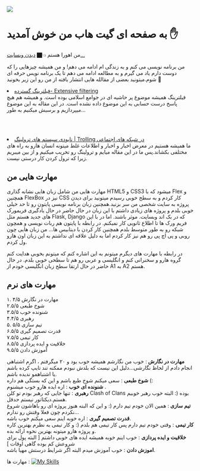 <img src="https://raw.githubusercontent.com/gist/patevs/b007a0e98fb216438d4cbf559fac4166/raw/88f20c9d749d756be63f22b09f3c4ac570bc5101/programming.gif">
<h1>به صفحه ای گیت هاب من خوش آمدید ✋ </h1>
من اهورا هستم 👈🏿 <a href="https://ahsiber.github.io/AhSiber/">دیدن وبسایت...</a>

من برنامه نویسی می کنم و به زندگی ام ادامه می دهم! و من همیشه چیزهایی را که دوست دارم یاد می گیرم و به مطالعه ادامه می دهم تا یک برنامه نویس حرفه ای شوم.میتونید بعضی از مقالله هایی انتشار یافته  از من رو این زیر بخونید 🔽 

<li>
  <a href="https://vrgl.ir/7LZs3">
فیلترینگ گسترده- Extensive filtering
 </a>
    </li>
 فیلترینگ همیشه موضوع پر حاشیه ای در جوامع اسلامی بوده است. و همیشه هم هیچ پاسخ درست حسابی به این موضوع داده نشده است. در 
 این مقاله به این موضوع میپردازیم و برسیش میکنیم به طور...
 
<br><br>
<li>
  <a href="https://vrgl.ir/ikp9G">
نابودی سیستم های ترولینگ | Trolling در شبکه های اجتماعی
  </a>
  </li>
ما همیشه هستیم در معرض اخبار و اخبار و اطلاعات غلط میتونه انسان هارو به راه های مختلفی بکشاند.پس ما در این مقاله میایم و ترولینگ رو تخریب میکنیم و از بین میبریم زیرا که ترول کردن کار درستی نیست.

## مهارت هایی من 
مهارت هایی من شامل زبان هایی نشانه گذاری HTML5 و CSS3 میشود که با Flex و همچنین FlexBox نیز در CSS کار کردم و به سطح خوبی رسیدم میتونید برای دیدن پروژه به سایت شخصی من سر بزنید.همچنین زبان برنامه نویسی پایتون رو تا حد خیلی خوبی بلدم و پروژه های زیادی داشتم با این زبان در حال حاضر در حال یادگیری فریمورک های جدید هستم مثل Flask, Django که در بک اند وبسایت. موثر باشند. اما در با این فریم ورک ها تا اطلاع ثانویی کار نمیکنم. در رابطه با پایتون هم ربات نویسی و همچون شبکه رو به طور متوسط بلدم همچنین کار کردن با دیتابیس ها... من زبان هایی چون روبی و پی اچ پی رو هم نیز کار کردم اما به دلیل علاقه ای نداشتم به این زبان اون هارو ول کردم. 

 در رابطه با مهارت های دیگرم میتونم به این اشاره کنم که میتونم بخوبی هدایت کنم گروه هارو و سخنرانی کنم و انگلیسی و عربی رو هم تا سطحی خوبی بلدم. در حال حاضر در حال ارتقا سطح زبان انگلیسی خودم از A1 به A2 هستم.
 
 ## مهارت های نرم 
۱. مهارت در نگارش ۴/۵
<br>
۲.شوخ طبعی ۵/۵
<br>
۳.شنونده خوب ۵/۵
<br>
۴.رهبری ۴/۵ 
<br>
۵. تیم سازی ۵/۵
<br>
۶.قدرت تصمیم گیری ۵/۵ 
<br>
۷.کار تیمی ۵/۵
<br>
۸.خلاقیت و ایده پردازی ۵/۵ 
<br>
۹.آموزش دادن ۵/۵

<b>مهارت در نگارش </b>: خوب من نگارشم همیشه خوب بود و ۲۰ میگرفتم ، اگرم اشتباهی انجام دادم از لحاظ نگارشی...دلیل این نیست که بلدش نبودم ممکنه تند تایپ کرده باشم یا اشتباهمو ندیده باشم.
<br>
<b>
شوخ طبعی</b> :‌ سعی میکنم شوخ طبع باشم و این که بستگی هم داره (: 
<br> 
<b>
شنونده ای خوب</b> : اره ایده هارو خوب میشنوم .
<br> 
<b>رهبری</b> : تنها جایی که رهبر بودم تو کلن Clash of Clans بوده (: البته خوب رهبر خوبیم هستم.دیکتاتور نیستم حدقل.
<br>
<b>تیم سازی </b>: همین الان خودم تیم دارم (: و این که البته هنوز پروژه ای رو باهاشون شروع نکردم چون فعلا وقتش رو ندارم...
<br>
<b>قدرت تصمیم گیری</b> : اره خوبه اینم سعی میکنم خوب باشه.
<br>
<b>کار تیمی</b> : وقتی خودم تیم دارم پس کار تیمی هم بلدم (: و کار تیمی به نظرم بهترین کاره و پروژه هارو میتونه بهترین نحوه ارائه بده.
<br> 
<b>خلاقیت و ایده پردازی</b> : خوب اینم خوبه همیشه ایده های خوبی داشتم [ البته پول برای شروعش کم بوده گاهی اوقات ] 
<br> 
<b>
اموزش دادن</b> : خوب آموزش میدم البته اگر شرایط درستش مهیا باشه.

مهارت ها : [![My Skills](https://skillicons.dev/icons?i=py,twitter,vim,visualstudio,vscode,php,ps,mysql,md,linkedin,linux,instagram,html,css,git,figma,django,bots,bash,atom)]()
